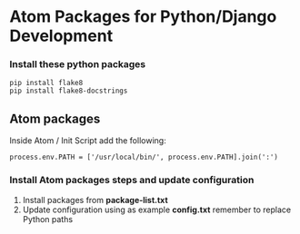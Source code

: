 # Atom Packages for Python/Django Development

### Install these python packages
```
pip install flake8
pip install flake8-docstrings
```
## Atom packages
Inside Atom / Init Script add the following:
```
process.env.PATH = ['/usr/local/bin/', process.env.PATH].join(':')
```

### Install Atom packages steps and update configuration
1. Install packages from **package-list.txt**
2. Update configuration using as example **config.txt** remember to replace Python paths
